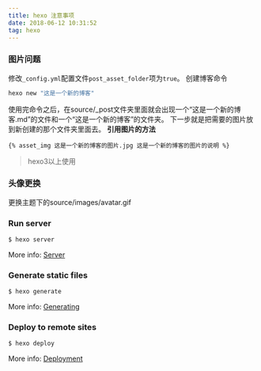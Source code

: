 ```yaml
---
title: hexo 注意事项
date: 2018-06-12 10:31:52
tag: hexo
---
```


### 图片问题

修改`_config.yml`配置文件`post_asset_folder`项为`true`。
创建博客命令
```bash
hexo new "这是一个新的博客"
```
使用完命令之后，在source/_post文件夹里面就会出现一个“这是一个新的博客.md”的文件和一个“这是一个新的博客”的文件夹。
下一步就是把需要的图片放到新创建的那个文件夹里面去。
**引用图片的方法**
```
{% asset_img 这是一个新的博客的图片.jpg 这是一个新的博客的图片的说明 %}
```
> hexo3以上使用

### 头像更换
更换主题下的source/images/avatar.gif

### Run server

``` bash
$ hexo server
```

More info: [Server](https://hexo.io/docs/server.html)

### Generate static files

``` bash
$ hexo generate
```

More info: [Generating](https://hexo.io/docs/generating.html)

### Deploy to remote sites

``` bash
$ hexo deploy
```

More info: [Deployment](https://hexo.io/docs/deployment.html)
